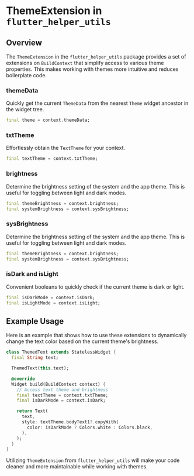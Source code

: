 # ThemeExtension in `flutter_helper_utils`

## Overview

The `ThemeExtension` in the `flutter_helper_utils` package provides a set of extensions on `BuildContext` that simplify access to various theme properties. This makes working with themes more intuitive and reduces boilerplate code.

### themeData

Quickly get the current `ThemeData` from the nearest `Theme` widget ancestor in the widget tree.

```dart
final theme = context.themeData;
```

### txtTheme

Effortlessly obtain the `TextTheme` for your context.

```dart
final textTheme = context.txtTheme;
```

### brightness

Determine the brightness setting of the system and the app theme. This is useful for toggling between light and dark modes.

```dart
final themeBrightness = context.brightness;
final systemBrightness = context.sysBrightness;
```

### sysBrightness

Determine the brightness setting of the system and the app theme. This is useful for toggling between light and dark modes.

```dart
final themeBrightness = context.brightness;
final systemBrightness = context.sysBrightness;
```

### isDark and isLight

Convenient booleans to quickly check if the current theme is dark or light.

```dart
final isDarkMode = context.isDark;
final isLightMode = context.isLight;
```


## Example Usage

Here is an example that shows how to use these extensions to dynamically change the text color based on the current theme's brightness.

```dart
class ThemedText extends StatelessWidget {
  final String text;

  ThemedText(this.text);

  @override
  Widget build(BuildContext context) {
    // Access text theme and brightness
    final textTheme = context.txtTheme;
    final isDarkMode = context.isDark;

    return Text(
      text,
      style: textTheme.bodyText1?.copyWith(
        color: isDarkMode ? Colors.white : Colors.black,
      ),
    );
  }
}
```

Utilizing `ThemeExtension` from `flutter_helper_utils` will make your code cleaner and more maintainable while working with themes.